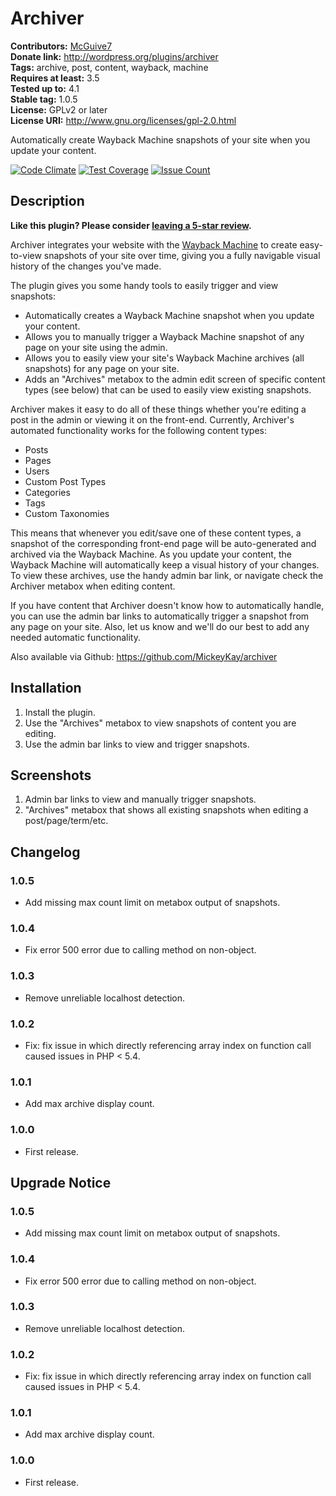 # Archiver #
**Contributors:** [McGuive7](https://profiles.wordpress.org/McGuive7)  
**Donate link:**       http://wordpress.org/plugins/archiver  
**Tags:**              archive, post, content, wayback, machine  
**Requires at least:** 3.5  
**Tested up to:**      4.1  
**Stable tag:**        1.0.5  
**License:**           GPLv2 or later  
**License URI:**       http://www.gnu.org/licenses/gpl-2.0.html  

Automatically create Wayback Machine snapshots of your site when you update your content.

[![Code Climate](https://codeclimate.com/github/MickeyKay/archiver/badges/gpa.svg)](https://codeclimate.com/github/MickeyKay/archiver)
[![Test Coverage](https://codeclimate.com/github/MickeyKay/archiver/badges/coverage.svg)](https://codeclimate.com/github/MickeyKay/archiver/coverage)
[![Issue Count](https://codeclimate.com/github/MickeyKay/archiver/badges/issue_count.svg)](https://codeclimate.com/github/MickeyKay/archiver)

## Description ##

**Like this plugin? Please consider [leaving a 5-star review](https://wordpress.org/support/view/plugin-reviews/archiver).**

Archiver integrates your website with the [Wayback Machine](https://archive.org/web/) to create easy-to-view snapshots of your site over time, giving you a fully navigable visual history of the changes you've made.

The plugin gives you some handy tools to easily trigger and view snapshots:

* Automatically creates a Wayback Machine snapshot when you update your content.
* Allows you to manually trigger a Wayback Machine snapshot of any page on your site using the admin.
* Allows you to easily view your site's Wayback Machine archives (all snapshots) for any page on your site.
* Adds an "Archives" metabox to the admin edit screen of specific content types (see below) that can be used to easily view existing snapshots.

Archiver makes it easy to do all of these things whether you're editing a post in the admin or viewing it on the front-end. Currently, Archiver's automated functionality works for the following content types:

* Posts
* Pages
* Users
* Custom Post Types
* Categories
* Tags
* Custom Taxonomies

This means that whenever you edit/save one of these content types, a snapshot of the corresponding front-end page will be auto-generated and archived via the Wayback Machine. As you update your content, the Wayback Machine will automatically keep a visual history of your changes. To view these archives, use the handy admin bar link, or navigate check the Archiver metabox when editing content.

If you have content that Archiver doesn't know how to automatically handle, you can use the admin bar links to automatically trigger a snapshot from any page on your site. Also, let us know and we'll do our best to add any needed automatic functionality.

Also available via Github: https://github.com/MickeyKay/archiver


## Installation ##

1. Install the plugin.
1. Use the "Archives" metabox to view snapshots of content you are editing.
1. Use the admin bar links to view and trigger snapshots.


## Screenshots ##

1. Admin bar links to view and manually trigger snapshots.
2. "Archives" metabox that shows all existing snapshots when editing a post/page/term/etc.

## Changelog ##

### 1.0.5 ###
* Add missing max count limit on metabox output of snapshots.

### 1.0.4 ###
* Fix error 500 error due to calling method on non-object.

### 1.0.3 ###
* Remove unreliable localhost detection.

### 1.0.2 ###
* Fix: fix issue in which directly referencing array index on function call caused issues in PHP < 5.4.

### 1.0.1 ###
* Add max archive display count.

### 1.0.0 ###
* First release.

## Upgrade Notice ##

### 1.0.5 ###
* Add missing max count limit on metabox output of snapshots.

### 1.0.4 ###
* Fix error 500 error due to calling method on non-object.

### 1.0.3 ###
* Remove unreliable localhost detection.

### 1.0.2 ###
* Fix: fix issue in which directly referencing array index on function call caused issues in PHP < 5.4.

### 1.0.1 ###
* Add max archive display count.

### 1.0.0 ###
* First release.
